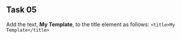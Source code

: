 ## Task 05
Add the text, **My Template**, to the title element as follows: `<title>My Template</title>`